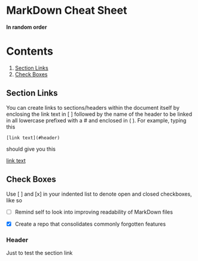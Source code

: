 # MarkDown Cheat Sheet
**In  random order**


# Contents
1. [Section Links](#section-links)
2. [Check Boxes](#check-boxes)




## Section Links
You can create links to sections/headers within the document itself by enclosing the link text in [ ] followed by the name of the header to be linked in all lowercase
prefixed with a # and enclosed in ( ).
For example, typing this
```
[link text](#header)
```
should give you this

[link text](#header)


## Check Boxes
Use [ ] and [x] in your indented list to denote open and closed checkboxes, like so
- [ ] Remind self to look into improving readability of MarkDown files
- [x] Create a repo that consolidates commonly forgotten features




### Header
Just to test the section link
